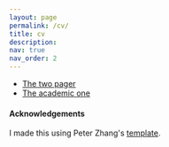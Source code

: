 ```yaml
---
layout: page
permalink: /cv/
title: cv
description: 
nav: true
nav_order: 2
---
```


- [The two pager](https://raw.githubusercontent.com/RWParsons/modularCV/main/resume-general/Rex_Parsons_Resume.pdf)
- [The academic one](https://raw.githubusercontent.com/RWParsons/modularCV/main/resume-academic/Rex_Parsons_Resume.pdf)

#### Acknowledgements

I made this using Peter Zhang's [template](https://github.com/petezh/Modular-Resume).

